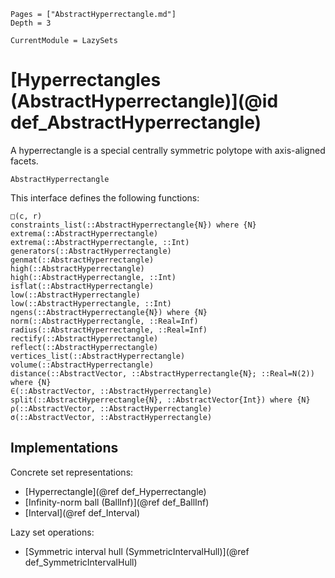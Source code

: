 ```@contents
Pages = ["AbstractHyperrectangle.md"]
Depth = 3
```

```@meta
CurrentModule = LazySets
```

# [Hyperrectangles (AbstractHyperrectangle)](@id def_AbstractHyperrectangle)

A hyperrectangle is a special centrally symmetric polytope with axis-aligned
facets.

```@docs
AbstractHyperrectangle
```

This interface defines the following functions:

```@docs
□(c, r)
constraints_list(::AbstractHyperrectangle{N}) where {N}
extrema(::AbstractHyperrectangle)
extrema(::AbstractHyperrectangle, ::Int)
generators(::AbstractHyperrectangle)
genmat(::AbstractHyperrectangle)
high(::AbstractHyperrectangle)
high(::AbstractHyperrectangle, ::Int)
isflat(::AbstractHyperrectangle)
low(::AbstractHyperrectangle)
low(::AbstractHyperrectangle, ::Int)
ngens(::AbstractHyperrectangle{N}) where {N}
norm(::AbstractHyperrectangle, ::Real=Inf)
radius(::AbstractHyperrectangle, ::Real=Inf)
rectify(::AbstractHyperrectangle)
reflect(::AbstractHyperrectangle)
vertices_list(::AbstractHyperrectangle)
volume(::AbstractHyperrectangle)
distance(::AbstractVector, ::AbstractHyperrectangle{N}; ::Real=N(2)) where {N}
∈(::AbstractVector, ::AbstractHyperrectangle)
split(::AbstractHyperrectangle{N}, ::AbstractVector{Int}) where {N}
ρ(::AbstractVector, ::AbstractHyperrectangle)
σ(::AbstractVector, ::AbstractHyperrectangle)
```

## Implementations

Concrete set representations:

* [Hyperrectangle](@ref def_Hyperrectangle)
* [Infinity-norm ball (BallInf)](@ref def_BallInf)
* [Interval](@ref def_Interval)

Lazy set operations:

* [Symmetric interval hull (SymmetricIntervalHull)](@ref def_SymmetricIntervalHull)
